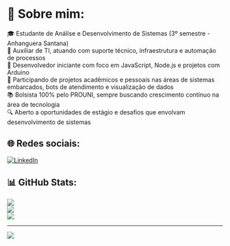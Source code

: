 # 💫 Sobre mim:
🎓 Estudante de Análise e Desenvolvimento de Sistemas (3º semestre - Anhanguera Santana)  
💼 Auxiliar de TI, atuando com suporte técnico, infraestrutura e automação de processos  
🤖 Desenvolvedor iniciante com foco em JavaScript, Node.js e projetos com Arduino  
🚀 Participando de projetos acadêmicos e pessoais nas áreas de sistemas embarcados, bots de atendimento e visualização de dados  
📚 Bolsista 100% pelo PROUNI, sempre buscando crescimento contínuo na área de tecnologia  
🔍 Aberto a oportunidades de estágio e desafios que envolvam desenvolvimento de sistemas

## 🌐 Redes sociais:
[![LinkedIn](https://img.shields.io/badge/LinkedIn-%230077B5.svg?logo=linkedin&logoColor=white)](https://linkedin.com/in/vitor-darezzo-3863952bb)  

## 📊 GitHub Stats:
![](https://github-readme-stats.vercel.app/api?username=vitor-darezzo&theme=transparent&hide_border=true&include_all_commits=false&count_private=false)<br/>
![](https://github-readme-streak-stats.herokuapp.com/?user=vitor-darezzo&theme=transparent&hide_border=true)<br/>
![](https://github-readme-stats.vercel.app/api/top-langs/?username=vitor-darezzo&theme=transparent&hide_border=true&layout=compact)

---
[![](https://visitcount.itsvg.in/api?id=vitor-darezzo&icon=0&color=0)](https://visitcount.itsvg.in)

<!-- Perfil criado com GPRM (https://gprm.itsvg.in) -->
